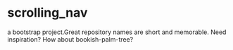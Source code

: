 # scrolling_nav
a bootstrap project.Great repository names are short and memorable. Need inspiration? How about bookish-palm-tree?
